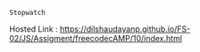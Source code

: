     Stopwatch
Hosted Link : https://dilshaudayanp.github.io/FS-02/JS/Assigment/freecodecAMP/10/index.html
